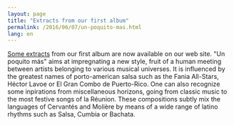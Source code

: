 ```yaml
---
layout: page
title: "Extracts from our first album"
permalink: /2016/06/07/un-poquito-mas.html
lang: en
---
```


[Some extracts](/un_poquito_mas.html) from our first album are now available on
our web site.
  "Un poquito más"
  aims at impregnating a new style, fruit of a human meeting between
  artists belonging to various musical universes. It is influenced by the
  greatest names of porto-american salsa such as the Fania All-Stars,
  Héctor Lavoe or El Gran Combo de Puerto-Rico.
  One can also recognize some inpirations from miscellaneous horizons,
  going from classic music to the most festive songs of la Réunion.
  These compositions subtly mix the languages of Cervantés and Molière
  by means of a wide range of latino rhythms such as Salsa, Cumbia or
  Bachata.
